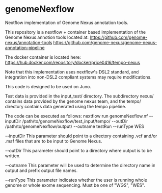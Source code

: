 # genomeNexflow
Nextflow implementation of Genome Nexus annotation tools.

This repository is a nextflow + container based implementation of the Genome Nexus annotion tools located at:
  https://github.com/genome-nexus/annotation-tools
  https://github.com/genome-nexus/genome-nexus-annotation-pipeline
  
The docker container is located here:
  https://hub.docker.com/repository/docker/price0416/tempo-nexus
  
Note that this implementation uses nextflow's DSL2 standard, and integration into non-DSL2 compliant systems may require modifications.  

This code is designed to be used on Juno.

Test data is provided in the input_test/ directory. The subdirectory nexus/ contains data provided by the genome nexus team, and the tempo/ directory contains data generated using the tempo pipeline.

The code can be executed as follows:
nextflow run genomeNexflow.nf --inputDir /path/to/genomeNexflow/test_input/tempo/ --outDir /path/to/genomeNexflow/output/ --outname testRun --runType WES

--inputDir
  This parameter should point to a directory containing .vcf and/or .maf files that are to be input to Genome Nexus.
  
--outDir
  This parameter should point to a directory where output is to be written.
  
--outname
  This parameter will be used to determine the directory name in output and prefix output file names.
  
--runType
  This parameter indicates whether the user is running whole genome or whole exome sequencing.  Must be one of "WGS", "WES".
  
  
